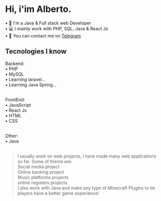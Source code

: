 <h1>Hi, i'im Alberto.</h1>

• 📑 I'm a Java & Full stack web Developer<br>
• 💻 I mainly work with PHP, SQL, Java & React Js<br>
• 💭 You can contact me on [Telegram](https://t.me/albedim)<br>

<h2>Tecnologies I know</h2>
  Backend:<br>
  • PHP<br>
  • MySQL<br>
  • Learning laravel...<br>
  • Learning Java Spring...<br><br>
  
  FrontEnd:<br>
  • JavaScript<br>
  • React Js<br>
  • HTML<br>
  • CSS<br><br>
  
  Other:<br>
  • Java<br><br>
  
> I usually work on web projects, I have made many web applications so far. Some of theme are: <br>
Social media project <br>
Online banking project <br>
Music platforms projects <br>
online registers projects <br>
> I also work with Java and make any type of Minecraft Plugins to let players have a better game experience!
